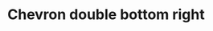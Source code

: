 ---
title: Chevron double bottom right
categories:
tags:
icon: chevron-double-bottom-right
svg: '<svg xmlns="http://www.w3.org/2000/svg" width="24" height="24" fill="none" viewBox="0 0 24 24" stroke-width="1.5" stroke-linecap="round" stroke-linejoin="round" stroke="currentColor"><path d="M9.257 17.743h8.486V9.257"/><path d="M6.257 14.743h8.486V6.257"/></svg>'
---